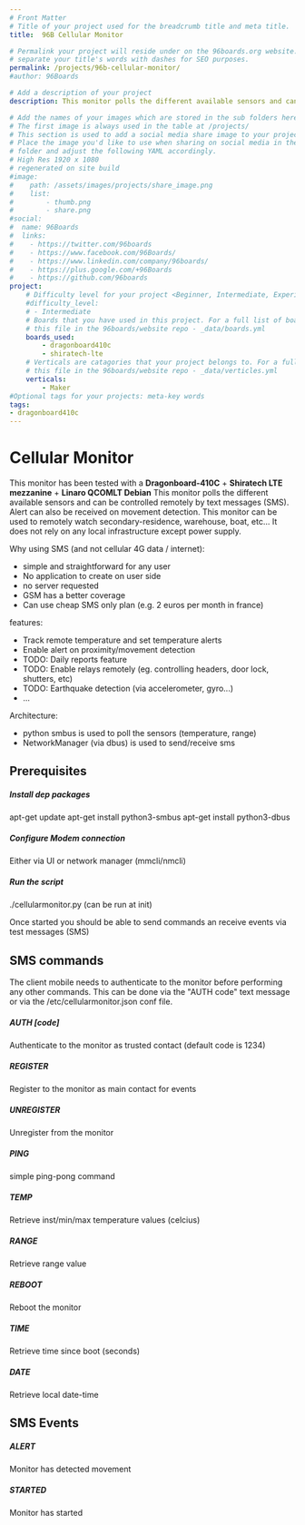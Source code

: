 ```yaml
---
# Front Matter
# Title of your project used for the breadcrumb title and meta title.
title:  96B Cellular Monitor

# Permalink your project will reside under on the 96boards.org website.
# separate your title's words with dashes for SEO purposes.
permalink: /projects/96b-cellular-monitor/
#author: 96Boards

# Add a description of your project
description: This monitor polls the different available sensors and can be controlled remotely by text messages (SMS). Alert can also be received on movement detection. This monitor can be used to remotely watch secondary-residence, warehouse, boat, etc... It does not rely on any local infrastructure except power supply.

# Add the names of your images which are stored in the sub folders here.
# The first image is always used in the table at /projects/
# This section is used to add a social media share image to your project.
# Place the image you'd like to use when sharing on social media in the /assets/images/projects/
# folder and adjust the following YAML accordingly.
# High Res 1920 x 1080
# regenerated on site build
#image: 
#    path: /assets/images/projects/share_image.png
#    list:
#        - thumb.png
#        - share.png
#social:
#  name: 96Boards
#  links:
#    - https://twitter.com/96boards
#    - https://www.facebook.com/96Boards/
#    - https://www.linkedin.com/company/96boards/
#    - https://plus.google.com/+96Boards
#    - https://github.com/96boards
project:
    # Difficulty level for your project <Beginner, Intermediate, Experienced>
    #difficulty_level:
    # - Intermediate
    # Boards that you have used in this project. For a full list of boards see 
    # this file in the 96boards/website repo - _data/boards.yml
    boards_used: 
        - dragonboard410c
        - shiratech-lte
    # Verticals are catagories that your project belongs to. For a full list of verticals see 
    # this file in the 96boards/website repo - _data/verticles.yml
    verticals:
        - Maker
#Optional tags for your projects: meta-key words
tags:
- dragonboard410c
---
```


# Cellular Monitor

This monitor has been tested with a **Dragonboard-410C** + **Shiratech LTE mezzanine** + **Linaro QCOMLT Debian**
This monitor polls the different available sensors and can be controlled remotely by text messages (SMS).
Alert can also be received on movement detection.
This monitor can be used to remotely watch secondary-residence, warehouse, boat, etc...
It does not rely on any local infrastructure except power supply.

Why using SMS (and not cellular 4G data / internet):
- simple and straightforward for any user
- No application to create on user side
- no server requested
- GSM has a better coverage
- Can use cheap SMS only plan (e.g. 2 euros per month in france)

features:
- Track remote temperature and set temperature alerts
- Enable alert on proximity/movement detection
- TODO: Daily reports feature
- TODO: Enable relays remotely (eg. controlling headers, door lock, shutters, etc)
- TODO: Earthquake detection (via accelerometer, gyro...)
- ...

Architecture:
- python smbus is used to poll the sensors (temperature, range)
- NetworkManager (via dbus) is used to send/receive sms

## Prerequisites
##### Install dep packages
apt-get update
apt-get install python3-smbus
apt-get install python3-dbus

##### Configure Modem connection
Either via UI or network manager (mmcli/nmcli)

##### Run the script
./cellularmonitor.py
(can be run at init)

Once started you should be able to send commands an receive events via test messages (SMS)

## SMS commands

The client mobile needs to authenticate to the monitor before performing any other commands.
This can be done via the "AUTH code" text message or via the /etc/cellularmonitor.json conf file.

##### AUTH [code]
Authenticate to the monitor as trusted contact (default code is 1234)
##### REGISTER
Register to the monitor as main contact for events
##### UNREGISTER
Unregister from the monitor
##### PING
simple ping-pong command
##### TEMP
Retrieve inst/min/max temperature values (celcius)
##### RANGE
Retrieve range value
##### REBOOT
Reboot the monitor
##### TIME
Retrieve time since boot (seconds)
##### DATE
Retrieve local date-time

## SMS Events
##### ALERT
Monitor has detected movement
##### STARTED
Monitor has started

